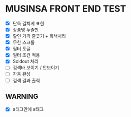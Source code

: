 # MUSINSA FRONT END TEST

- [x] 단독 걸치게 표현
- [x] 상품명 두줄만
- [x] 할인 가격 줄긋기 + 회색처리
- [x] 무한 스크롤
- [x] 필터 토글
- [x] 필터 조건 적용
- [x] Soldout 처리
- [ ] 검색바 보이기 / 안보이기
- [ ] 자동 완성
- [ ] 검색 결과 출력

## WARNING

- [x] a태그안에 a태그
